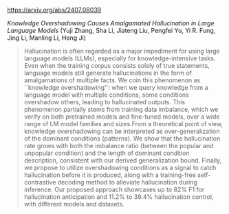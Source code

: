 https://arxiv.org/abs/2407.08039

*Knowledge Overshadowing Causes Amalgamated Hallucination in Large Language Models* (Yuji Zhang, Sha Li, Jiateng Liu, Pengfei Yu, Yi R. Fung, Jing Li, Manling Li, Heng Ji)

> Hallucination is often regarded as a major impediment for using large language models (LLMs), especially for knowledge-intensive tasks. Even when the training corpus consists solely of true statements, language models still generate hallucinations in the form of amalgamations of multiple facts. We coin this phenomenon as ``knowledge overshadowing'': when we query knowledge from a language model with multiple conditions, some conditions overshadow others, leading to hallucinated outputs. This phenomenon partially stems from training data imbalance, which we verify on both pretrained models and fine-tuned models, over a wide range of LM model families and sizes.From a theoretical point of view, knowledge overshadowing can be interpreted as over-generalization of the dominant conditions (patterns). We show that the hallucination rate grows with both the imbalance ratio (between the popular and unpopular condition) and the length of dominant condition description, consistent with our derived generalization bound. Finally, we propose to utilize overshadowing conditions as a signal to catch hallucination before it is produced, along with a training-free self-contrastive decoding method to alleviate hallucination during inference. Our proposed approach showcases up to 82% F1 for hallucination anticipation and 11.2% to 39.4% hallucination control, with different models and datasets.

